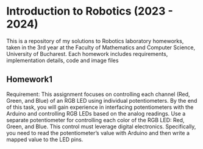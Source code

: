 # Introduction to Robotics (2023 - 2024)
This is a repository of my solutions to Robotics laboratory homeworks, taken in the 3rd year at the Faculty of Mathematics and Computer Science, University of Bucharest. Each homework includes requirements, implementation details, code and image files
## Homework1
Requirement:
This assignment focuses on controlling each channel (Red, Green, and Blue)
of an RGB LED using individual potentiometers. By the end of this task,
you will gain experience in interfacing potentiometers with the Arduino and
controlling RGB LEDs based on the analog readings.
Use a separate potentiometer for controlling each color of the RGB LED: Red,
Green, and Blue. This control must leverage digital electronics. Specifically, you need to read the potentiometer’s value with Arduino and then write a
mapped value to the LED pins.

